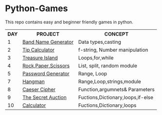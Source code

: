 # Python-Games
This repo contains easy and beginner friendly  games in python.
<table>
  <tr>
    <th>DAY</th>
    <th>PROJECT</th>
    <th>CONCEPT</th>
  </tr> 
  <tr>
    <td>1</td>
    <td><a href="https://github.com/Astroakanksha24/Python-Games/tree/main/DAY%201-Band%20Name%20Generator/band-name-generator.py">Band Name Generator</a></td>
    <td>Data types,casting</td>
  </tr>
  <tr>
    <td>2</td>
    <td><a href="https://github.com/Astroakanksha24/Python-Games/tree/main/Day%202-%20Tip%20Calculator/main.py">Tip Calculator</a></td>
    <td>f-string, Number manipulation</td>
  </tr>
  <tr>
    <td>3</td>
    <td><a href="https://github.com/Astroakanksha24/Python-Games/blob/main/Day%203-Treasure%20Island/main.py">Treasure Island</a></td>
    <td>Loops,for,while</td>
  </tr>
  <tr>
    <td>4</td>
    <td><a href="https://github.com/Astroakanksha24/Python-Games/blob/main/Day%204-Rock%20Paper%20Scissors/main.py">Rock,Paper,Scissors</a></td>
    <td>List, split, random module</td>
  </tr>
  <tr>
    <td>5</td>
    <td><a href="https://github.com/Astroakanksha24/Python-Games/blob/main/Day%205-%20Password%20Generator/main.py">Password Generator</a></td>
    <td>Range, Loop</td>
  </tr>
  <tr>
    <td>7</td>
    <td><a href="https://github.com/Astroakanksha24/Python-Games/tree/main/Day%207-Hangman%20Game">Hangman</a></td>
    <td>Range,Loop,strings,module</td>
  </tr>
  <tr>
    <td>8</td>
    <td><a href="https://github.com/Astroakanksha24/Python-Games/tree/main/Day%208-Caesar%20Cipher">Caeser Cipher</a></td>
    <td>Function,argumnets& Parameters</td>
  </tr>
  <tr>
    <td>9</td>
    <td><a href="https://github.com/Astroakanksha24/Python-Games/tree/main/Day%209-The%20Secret%20Auction">The Secret Auction</a></td>
    <td>Fuctions,Dictionary,loops,if-else</td>
  </tr>
  <tr>
    <td>10</td>
    <td><a href="https://github.com/Astroakanksha24/Python-Games/tree/main/DAY%2010-%20Calculator">Calculator</a></td>
    <td>Fuctions,Dictionary,loops</td>
  </tr>
</table>

